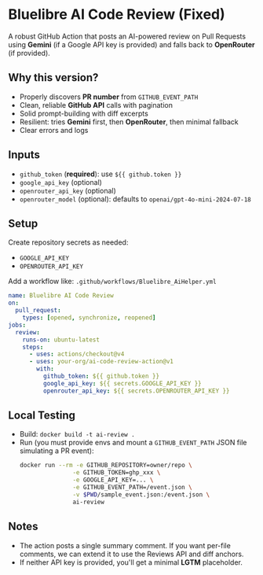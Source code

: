 # Bluelibre AI Code Review (Fixed)

A robust GitHub Action that posts an AI-powered review on Pull Requests using **Gemini** (if a Google API key is provided) and falls back to **OpenRouter** (if provided).

## Why this version?
- Properly discovers **PR number** from `GITHUB_EVENT_PATH`
- Clean, reliable **GitHub API** calls with pagination
- Solid prompt-building with diff excerpts
- Resilient: tries **Gemini** first, then **OpenRouter**, then minimal fallback
- Clear errors and logs

## Inputs
- `github_token` (**required**): use `${{ github.token }}`
- `google_api_key` (optional)
- `openrouter_api_key` (optional)
- `openrouter_model` (optional): defaults to `openai/gpt-4o-mini-2024-07-18`

## Setup
Create repository secrets as needed:
- `GOOGLE_API_KEY`
- `OPENROUTER_API_KEY`

Add a workflow like: `.github/workflows/Bluelibre_AiHelper.yml`

```yaml
name: Bluelibre AI Code Review
on:
  pull_request:
    types: [opened, synchronize, reopened]
jobs:
  review:
    runs-on: ubuntu-latest
    steps:
      - uses: actions/checkout@v4
      - uses: your-org/ai-code-review-action@v1
        with:
          github_token: ${{ github.token }}
          google_api_key: ${{ secrets.GOOGLE_API_KEY }}
          openrouter_api_key: ${{ secrets.OPENROUTER_API_KEY }}
```

## Local Testing
- Build: `docker build -t ai-review .`
- Run (you must provide envs and mount a `GITHUB_EVENT_PATH` JSON file simulating a PR event):
  ```bash
  docker run --rm -e GITHUB_REPOSITORY=owner/repo \
                 -e GITHUB_TOKEN=ghp_xxx \
                 -e GOOGLE_API_KEY=... \
                 -e GITHUB_EVENT_PATH=/event.json \
                 -v $PWD/sample_event.json:/event.json \
                 ai-review
  ```

## Notes
- The action posts a single summary comment. If you want per-file comments, we can extend it to use the Reviews API and diff anchors.
- If neither API key is provided, you'll get a minimal **LGTM** placeholder.

